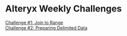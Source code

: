 # Alteryx Weekly Challenges

[Challenge #1: Join to Range](https://community.alteryx.com/t5/Weekly-Challenges/Challenge-1-Join-to-Range/td-p/36621) <br />
[Challenge #2: Preparing Delimited Data](https://community.alteryx.com/t5/Weekly-Challenges/Challenge-2-Preparing-Delimited-Data/td-p/36622)
